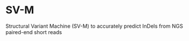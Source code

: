 # SV-M
Structural Variant Machine (SV-M) to accurately predict InDels from NGS paired-end short reads
